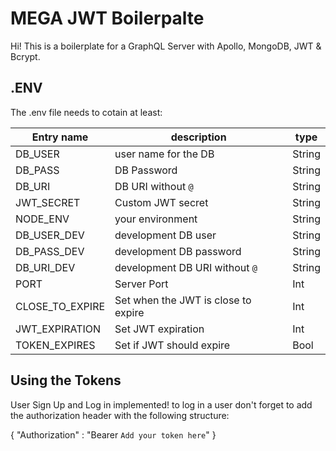 # MEGA JWT Boilerpalte

Hi! This is a boilerplate for a GraphQL Server with Apollo, MongoDB, JWT & Bcrypt.




## .ENV

The .env file needs to cotain at least:

|Entry name      |description					 |type                         |
|----------------|-------------------------------|-----------------------------|
|DB_USER		 |user name for the DB           |String                       |
|DB_PASS 		 |DB Password 		             |String                       |
|DB_URI          |DB URI without `@`             |String                       |
|JWT_SECRET 	 |Custom JWT secret              |String                       |
|NODE_ENV  		 |your environment               |String                       |
|DB_USER_DEV 	 |development DB user            |String                       |
|DB_PASS_DEV 	 |development DB password        |String                       |
|DB_URI_DEV 	 |development DB URI without `@` |String                       |
|PORT 			 |Server Port                    |Int                          |
|CLOSE_TO_EXPIRE |Set when the JWT is close to expire|Int                      |
|JWT_EXPIRATION  |Set JWT expiration             |Int                          |
|TOKEN_EXPIRES   |Set if JWT should expire       |Bool                         |

 
## Using the Tokens

User Sign Up and Log in implemented!
to log in a user don't forget to add the authorization header with the following structure:

{
 "Authorization" : "Bearer `Add your token here`" 
}